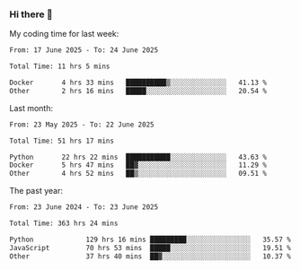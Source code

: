 ### Hi there 👋

My coding time for last week:

<!--START_SECTION:week-->

```txt
From: 17 June 2025 - To: 24 June 2025

Total Time: 11 hrs 5 mins

Docker       4 hrs 33 mins   ██████████▒░░░░░░░░░░░░░░   41.13 %
Other        2 hrs 16 mins   █████░░░░░░░░░░░░░░░░░░░░   20.54 %
```

<!--END_SECTION:week-->

Last month:

<!--START_SECTION:month-->

```txt
From: 23 May 2025 - To: 22 June 2025

Total Time: 51 hrs 17 mins

Python       22 hrs 22 mins  ███████████░░░░░░░░░░░░░░   43.63 %
Docker       5 hrs 47 mins   ██▓░░░░░░░░░░░░░░░░░░░░░░   11.29 %
Other        4 hrs 52 mins   ██▒░░░░░░░░░░░░░░░░░░░░░░   09.51 %
```

<!--END_SECTION:month-->

The past year:

<!--START_SECTION:year-->

```txt
From: 23 June 2024 - To: 23 June 2025

Total Time: 363 hrs 24 mins

Python             129 hrs 16 mins █████████░░░░░░░░░░░░░░░░   35.57 %
JavaScript         70 hrs 53 mins  █████░░░░░░░░░░░░░░░░░░░░   19.51 %
Other              37 hrs 40 mins  ██▓░░░░░░░░░░░░░░░░░░░░░░   10.37 %
```

<!--END_SECTION:year-->

